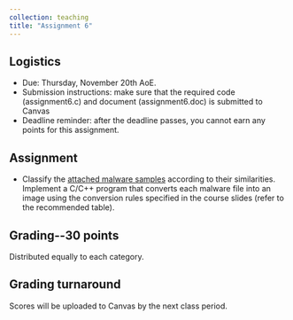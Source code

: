 ```yaml
---
collection: teaching
title: "Assignment 6"
---
```


## Logistics
* Due: Thursday, November 20th AoE.
* Submission instructions: make sure that the required code (assignment6.c) and document (assignment6.doc) is submitted to Canvas
* Deadline reminder: after the deadline passes, you cannot earn any points for this assignment.

## Assignment

* Classify the [attached malware samples](./assignment6.zip) according to their similarities. Implement a C/C++ program that converts each malware file into an image using the conversion rules specified in the course slides (refer to the recommended table).

## Grading--30 points

Distributed equally to each category.

## Grading turnaround
Scores will be uploaded to Canvas by the next class period.
